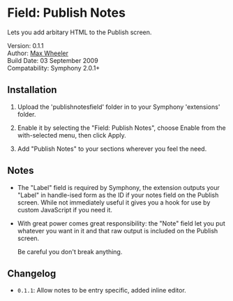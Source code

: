 # Field: Publish Notes #

Lets you add arbitary HTML to the Publish screen.
 
Version: 0.1.1  
Author: [Max Wheeler](http://makenosound.com)  
Build Date: 03 September 2009  
Compatability: Symphony 2.0.1+


## Installation ##

1. Upload the 'publishnotesfield' folder in to your Symphony 'extensions' folder.
 
2. Enable it by selecting the "Field: Publish Notes", choose Enable from the with-selected menu, then click Apply.
 
3. Add "Publish Notes" to your sections wherever you feel the need.


## Notes ##

* The "Label" field is required by Symphony, the extension outputs your "Label" in handle-ised form as the ID if your notes field on the Publish screen. While not immediately useful it gives you a hook for use by custom JavaScript if you need it.

* With great power comes great responsibility: the "Note" field let you put whatever you want in it and that raw output is included on the Publish screen.
	
	Be careful you don't break anything.

## Changelog ##

* `0.1.1`: Allow notes to be entry specific, added inline editor.

